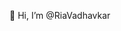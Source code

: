 👋 Hi, I’m @RiaVadhavkar

<!---
- 👀 I’m interested in ...
- 🌱 I’m currently learning ...
- 💞️ I’m looking to collaborate on ...
- 📫 How to reach me ...


RiaVadhavkar/RiaVadhavkar is a ✨ special ✨ repository because its `README.md` (this file) appears on your GitHub profile.
You can click the Preview link to take a look at your changes.
--->
